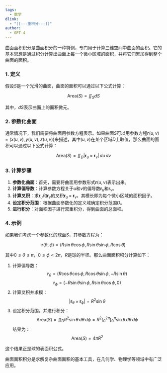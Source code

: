 ```yaml
---
tags:
  - 数学
dlink:
  - "[[---重积分---]]"
author:
  - GPT-4
---
```

曲面面积积分是曲面积分的一种特例，专门用于计算三维空间中曲面的面积。它的基本思想是通过积分计算出曲面上每一个微小区域的面积，并将它们累加得到整个曲面的面积。

### 1. 定义
假设$S$是一个光滑的曲面，曲面的面积可以通过以下公式计算：

$$
\text{Area}(S) = \iint_S dS
$$

其中，$dS$表示曲面上的面积微元。

### 2. 参数化曲面
通常情况下，我们需要将曲面用参数方程表示。如果曲面$S$可以用参数方程$\mathbf{r}(u, v) = (x(u, v), y(u, v), z(u, v))$来描述，其中$(u, v)$在某个区域$D$上取值，那么曲面的面积可以通过以下公式计算：

$$
\text{Area}(S) = \iint_D |\mathbf{r}_u \times \mathbf{r}_v| \, du \, dv
$$

### 3. 计算步骤
1. **参数化曲面**：首先，需要将曲面用参数形式$\mathbf{r}(u, v)$表示出来。
2. **计算偏导数**：计算参数方程关于$u$和$v$的偏导数$\mathbf{r}_u$和$\mathbf{r}_v$。
3. **计算叉积**：求$\mathbf{r}_u$和$\mathbf{r}_v$的叉积$\mathbf{r}_u \times \mathbf{r}_v$，其模长即为每个微小区域的面积因子。
4. **设定积分范围**：根据曲面参数化的定义域确定积分范围$D$。
5. **进行积分**：对面积因子进行双重积分，得到曲面的总面积。

### 4. 示例
如果我们考虑一个参数化的球面$S$，其参数方程为：

$$
\mathbf{r}(\theta, \phi) = (R\sin\theta\cos\phi, R\sin\theta\sin\phi, R\cos\theta)
$$

其中$0 \leq \theta \leq \pi$，$0 \leq \phi < 2\pi$，$R$是球的半径。那么曲面面积积分计算如下：

1. 计算偏导数：
   $$\mathbf{r}_\theta = \left( R\cos\theta\cos\phi, R\cos\theta\sin\phi, -R\sin\theta \right)$$
   $$\mathbf{r}_\phi = \left( -R\sin\theta\sin\phi, R\sin\theta\cos\phi, 0 \right)$$
2. 计算叉积并求模：
   $$|\mathbf{r}_\theta \times \mathbf{r}_\phi| = R^2\sin\theta$$
3. 设定积分范围，并进行积分：
   $$\text{Area}(S) = \iint_D R^2\sin\theta \, d\theta \, d\phi = R^2 \int_0^{2\pi} \int_0^{\pi} \sin\theta \, d\theta \, d\phi$$
   结果为：
   $$\text{Area}(S) = 4\pi R^2$$

这个结果正是球的表面积公式。

曲面面积积分是求解复杂曲面面积的基本工具，在几何学、物理学等领域中有广泛应用。